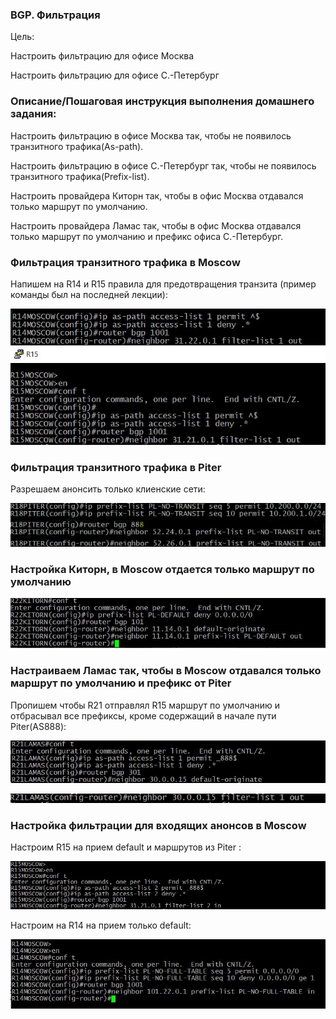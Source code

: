 ### BGP. Фильтрация


Цель:

Настроить фильтрацию для офисе Москва

Настроить фильтрацию для офисе С.-Петербург


### Описание/Пошаговая инструкция выполнения домашнего задания:



Настроить фильтрацию в офисе Москва так, чтобы не появилось транзитного трафика(As-path).

Настроить фильтрацию в офисе С.-Петербург так, чтобы не появилось транзитного трафика(Prefix-list).

Настроить провайдера Киторн так, чтобы в офис Москва отдавался только маршрут по умолчанию.

Настроить провайдера Ламас так, чтобы в офис Москва отдавался только маршрут по умолчанию и префикс офиса С.-Петербург.




### Фильтрация транзитного трафика в Moscow


Напишем на R14 и R15 правила для предотвращения транзита (пример команды был на последней лекции):

![alt text](https://github.com/Eliminir/OTUS-LABS-PROF/blob/main/LAB11/1.JPG)


### Фильтрация транзитного трафика в Piter


Разрешаем анонсить только клиенские сети:


![alt text](https://github.com/Eliminir/OTUS-LABS-PROF/blob/main/LAB11/2.JPG)


### Настройка Киторн, в Moscow отдается только маршрут по умолчанию


![alt text](https://github.com/Eliminir/OTUS-LABS-PROF/blob/main/LAB11/3.JPG)


### Настраиваем Ламас так, чтобы в Moscow отдавался только маршрут по умолчанию и префикс от Piter

Пропишем чтобы R21 отправлял R15 маршрут по умолчанию и отбрасывал все префиксы, кроме содержащий в начале пути Piter(AS888):

![alt text](https://github.com/Eliminir/OTUS-LABS-PROF/blob/main/LAB11/4.JPG)

![alt text](https://github.com/Eliminir/OTUS-LABS-PROF/blob/main/LAB11/5.JPG)


### Настройка фильтрации для входящих анонсов в Moscow



Настроим R15 на прием default и маршрутов из Piter :

![alt text](https://github.com/Eliminir/OTUS-LABS-PROF/blob/main/LAB11/6.JPG)

Настроим на R14 на прием только default:

![alt text](https://github.com/Eliminir/OTUS-LABS-PROF/blob/main/LAB11/7.JPG)






